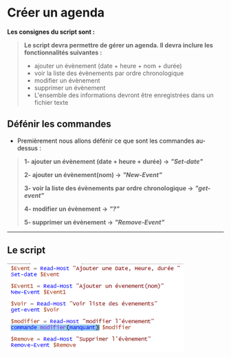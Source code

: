 # Créer un agenda 

**Les consignes du script sont :** 
>**Le script devra permettre de gérer un agenda. Il devra inclure les fonctionnalités suivantes :**
> - ajouter un évènement (date + heure + nom + durée)
> - voir la liste des évènements par ordre chronologique
> - modifier un évènement
> - supprimer un évènement
> - L'ensemble des informations devront être enregistrées dans un fichier texte

## Défénir les commandes 

- Premièrement nous allons défénir ce que sont les commandes au-dessus :

> **1- ajouter un évènement (date + heure + durée) ->** ***"Set-date"***
> 
> **2- ajouter un évènement(nom) ->** ***"New-Event"***
> 
> **3- voir la liste des évènements par ordre chronologique ->** ***"get-event"***
> 
> **4- modifier un évènement ->** ***"?"***
> 
> **5- supprimer un évènement ->** ***"Remove-Event"*** 

---
## Le script

![](../Images.md/TP2.jpg)